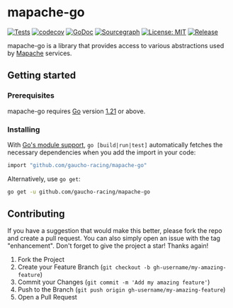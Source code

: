 # mapache-go

[![Tests](https://github.com/Gaucho-Racing/mapache-go/actions/workflows/test.yml/badge.svg)](https://github.com/Gaucho-Racing/mapache-go/actions/workflows/test.yml)
[![codecov](https://codecov.io/gh/gin-gonic/gin/branch/master/graph/badge.svg)](https://codecov.io/gh/gin-gonic/gin)
[![GoDoc](https://pkg.go.dev/badge/github.com/gaucho-racing/mapache-go?status.svg)](https://pkg.go.dev/github.com/gaucho-racing/mapache-go?tab=doc)
[![Sourcegraph](https://sourcegraph.com/github.com/gaucho-racing/mapache-go/-/badge.svg)](https://sourcegraph.com/github.com/gaucho-racing/mapache-go?badge)
[![License: MIT](https://img.shields.io/badge/License-MIT-yellow.svg)](https://opensource.org/licenses/MIT)
[![Release](https://img.shields.io/github/release/gaucho-racing/mapache-go.svg?style=flat-square)](https://github.com/gaucho-racing/mapache-go/releases)

mapache-go is a library that provides access to various abstractions used by [Mapache](https://github.com/gaucho-racing/mapache) services.

## Getting started

### Prerequisites

mapache-go requires [Go](https://go.dev/) version [1.21](https://go.dev/doc/devel/release#go1.21.0) or above.

### Installing

With [Go's module support](https://go.dev/wiki/Modules#how-to-use-modules), `go [build|run|test]` automatically fetches the necessary dependencies when you add the import in your code:

```sh
import "github.com/gaucho-racing/mapache-go"
```

Alternatively, use `go get`:

```sh
go get -u github.com/gaucho-racing/mapache-go
```

## Contributing

If you have a suggestion that would make this better, please fork the repo and create a pull request. You can also simply open an issue with the tag "enhancement".
Don't forget to give the project a star! Thanks again!

1. Fork the Project
2. Create your Feature Branch (`git checkout -b gh-username/my-amazing-feature`)
3. Commit your Changes (`git commit -m 'Add my amazing feature'`)
4. Push to the Branch (`git push origin gh-username/my-amazing-feature`)
5. Open a Pull Request